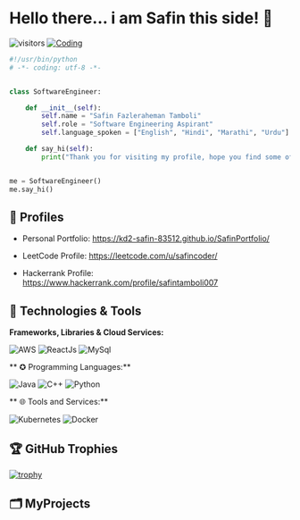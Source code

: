 # Hello there... i am Safin this side! 👋

![visitors](https://visitor-badge.laobi.icu/badge?page_id=kd2-safin-83512.kd2-safin-83512)
[![Coding](https://badges.frapsoft.com/os/v1/open-source.svg?v=102)](https://github.com/ellerbrock/open-source-badge/)

```python
#!/usr/bin/python
# -*- coding: utf-8 -*-


class SoftwareEngineer:

    def __init__(self):
        self.name = "Safin Fazleraheman Tamboli"
        self.role = "Software Engineering Aspirant"
        self.language_spoken = ["English", "Hindi", "Marathi", "Urdu"]

    def say_hi(self):
        print("Thank you for visiting my profile, hope you find some of my work interesting.")


me = SoftwareEngineer()
me.say_hi()
```

## 📝 Profiles

- Personal Portfolio: https://kd2-safin-83512.github.io/SafinPortfolio/

- LeetCode Profile: https://leetcode.com/u/safincoder/

- Hackerrank Profile: https://www.hackerrank.com/profile/safintamboli007


## 🔧 Technologies & Tools

**Frameworks, Libraries & Cloud Services:**

![AWS](https://img.shields.io/badge/Cloud-AWS-informational?style=flat&logo=amazon-aws&logoColor=white&color=6aa6f8)
![ReactJs](https://img.shields.io/badge/Frame_work-ReactJs-work)
![MySql](https://img.shields.io/badge/Database-Mysql-informational?style=flat&logo=amazon-dynamodb&logoColor=white&color=6aa6f8)

** ✪  Programming Languages:**

![Java](https://img.shields.io/badge/Code-Java-informational?style=flat&logo=java&logoColor=white&color=6aa6f8)
![C++](https://img.shields.io/badge/C%2B%2B%20-c)
![Python](https://img.shields.io/badge/Code-Python-informational?style=flat&logo=python&logoColor=white&color=6aa6f8)


** 🌐 Tools and Services:**

![Kubernetes](https://img.shields.io/badge/Tools-Kubernetes-informational?style=flat&logo=kubernetes&logoColor=white&color=6aa6f8)
![Docker](https://img.shields.io/badge/Tools-Docker-informational?style=flat&logo=docker&logoColor=white&color=6aa6f8)

<!-- ## &#x1f4c8; GitHub Stats

<a href="https://github.com/kd2-safin-83512">
  <img align="center" src="https://github-readme-stats.vercel.app/api/top-langs/?username=zhenye-na&hide=c%2B%2B,c,matlab,assembly&title_color=6aa6f8&text_color=8a919a&icon_color=6aa6f8&bg_color=22272e" alt="Zhenye's GitHub Stats" />
</a>

<a href="https://github.com/kd2-safin-83512">
  <img align="center" src="https://github-readme-stats.vercel.app/api?username=zhenye-na&show_icons=true&line_height=27&count_private=true&title_color=6aa6f8&text_color=8a919a&icon_color=6aa6f8&bg_color=22272e" alt="Zhenye's GitHub Stats" />
</a> -->

## 🏆 GitHub Trophies

[![trophy](https://github-profile-trophy.vercel.app/?username=zhenye-na&theme=nord&column=7)](https://github.com/ryo-ma/github-profile-trophy)

## 🗂️ MyProjects

